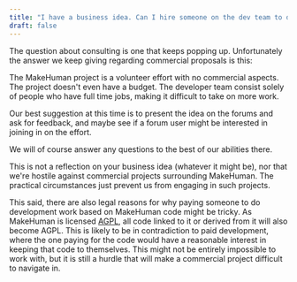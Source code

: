 ```yaml
---
title: "I have a business idea. Can I hire someone on the dev team to do consultancy work or development regarding MakeHuman?"
draft: false
---
```


The question about consulting is one that keeps popping up. Unfortunately the answer we keep giving regarding commercial proposals is this:

The MakeHuman project is a volunteer effort with no commercial aspects. The project doesn't even have a budget. The developer team consist solely of people who have full time jobs, making it difficult to take on more work. 

Our best suggestion at this time is to present the idea on the forums and ask for feedback, and maybe see if a forum user might be interested in joining in on the effort. 

We will of course answer any questions to the best of our abilities there. 

This is not a reflection on your business idea (whatever it might be), nor that we're hostile against commercial projects surrounding MakeHuman. The practical circumstances just prevent us from engaging in such projects.

This said, there are also legal reasons for why paying someone to do development work based on MakeHuman code might be tricky. As MakeHuman is licensed [AGPL](https://www.gnu.org/licenses/agpl-3.0.en.html), all code linked to it or derived from it will also become AGPL. This is likely to be in contradiction to paid development, where the one paying for the code would have a reasonable interest in keeping that code to themselves. This might not be entirely impossible to work with, but it is still a hurdle that will make a commercial project difficult to navigate in.